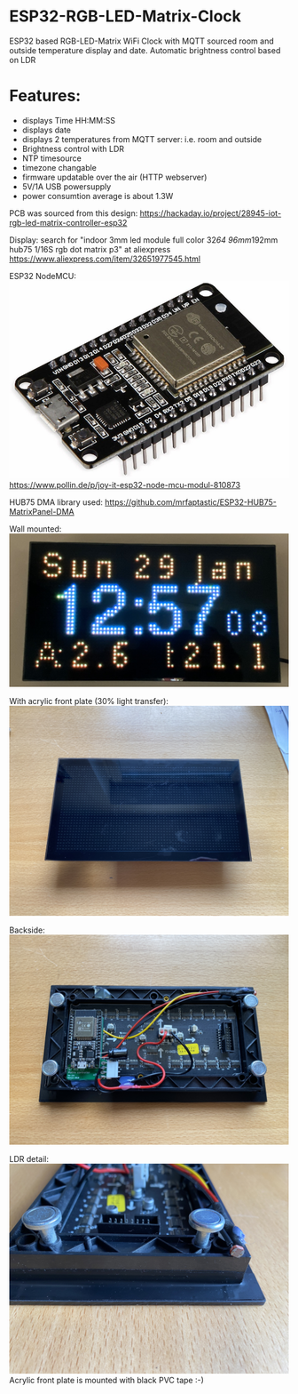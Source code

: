 # ESP32-RGB-LED-Matrix-Clock
ESP32 based RGB-LED-Matrix WiFi Clock with MQTT sourced room and outside temperature display and date. Automatic brightness control based on LDR

# Features:
- displays Time HH:MM:SS
- displays date
- displays 2 temperatures from MQTT server: i.e. room and outside
- Brightness control with LDR
- NTP timesource
- timezone changable
- firmware updatable over the air (HTTP webserver)
- 5V/1A USB powersupply
- power consumtion average is about 1.3W


PCB was sourced from this design:
https://hackaday.io/project/28945-iot-rgb-led-matrix-controller-esp32

Display:
search for "indoor 3mm led module full color 32*64 96mm*192mm hub75 1/16S rgb dot matrix p3" at aliexpress
https://www.aliexpress.com/item/32651977545.html

ESP32 NodeMCU:
![Pic0](pics/I810873.1-JOY-IT-ESP32-Node-MCU-Modul.jpg)
https://www.pollin.de/p/joy-it-esp32-node-mcu-modul-810873

HUB75 DMA library used:
https://github.com/mrfaptastic/ESP32-HUB75-MatrixPanel-DMA

Wall mounted:
![Pic1](pics/20230129_115709710_iOS.jpg)

With acrylic front plate (30% light transfer):
![Pic2](pics/20230129_120152541_iOS.jpg)

Backside:
![Pic3](pics/20230129_120210674_iOS.jpg)

LDR detail:
![Pic4](pics/20230129_120223002_iOS.jpg)
Acrylic front plate is mounted with black PVC tape :-)
